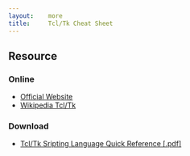 ```yaml
---
layout:    more
title:     Tcl/Tk Cheat Sheet 
---
```

<div class="content content-400">
    <div class="board board-326">
        <h2 class="board-title">Resource</h2>
        <div class="board-card">
            <h3 class="board-card-title">Online</h3>
            <ul>
                <li><a href="http://www.tcl.tk/">Official Website</a></li>
                <li><a href="http://en.wikipedia.org/wiki/Tcl/Tk">Wikipedia Tcl/Tk</a></li>
            </ul>
        </div>
        <div class="board-card">
            <h3 class="board-card-title">Download</h3>
            <ul>
                <li><a href="/static/cs/TclTk_quickref.pdf">Tcl/Tk Sripting Language Quick Reference [.pdf]</a></li>
            </ul>
        </div>
    </div>
</div>
